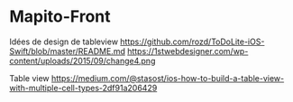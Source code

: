 # Mapito-Front
Idées de design de tableview
https://github.com/rozd/ToDoLite-iOS-Swift/blob/master/README.md
https://1stwebdesigner.com/wp-content/uploads/2015/09/change4.png

Table view
https://medium.com/@stasost/ios-how-to-build-a-table-view-with-multiple-cell-types-2df91a206429
